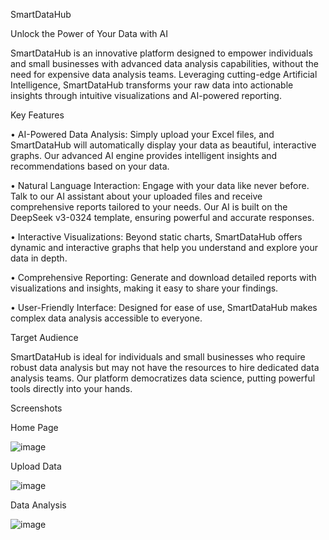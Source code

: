 SmartDataHub

Unlock the Power of Your Data with AI

SmartDataHub is an innovative platform designed to empower individuals and small businesses with advanced data analysis capabilities, without the need for expensive data analysis teams. Leveraging cutting-edge Artificial Intelligence, SmartDataHub transforms your raw data into actionable insights through intuitive visualizations and AI-powered reporting.

Key Features

•
AI-Powered Data Analysis: Simply upload your Excel files, and SmartDataHub will automatically display your data as beautiful, interactive graphs. Our advanced AI engine provides intelligent insights and recommendations based on your data.

•
Natural Language Interaction: Engage with your data like never before. Talk to our AI assistant about your uploaded files and receive comprehensive reports tailored to your needs. Our AI is built on the DeepSeek v3-0324 template, ensuring powerful and accurate responses.

•
Interactive Visualizations: Beyond static charts, SmartDataHub offers dynamic and interactive graphs that help you understand and explore your data in depth.

•
Comprehensive Reporting: Generate and download detailed reports with visualizations and insights, making it easy to share your findings.

•
User-Friendly Interface: Designed for ease of use, SmartDataHub makes complex data analysis accessible to everyone.

Target Audience

SmartDataHub is ideal for individuals and small businesses who require robust data analysis but may not have the resources to hire dedicated data analysis teams. Our platform democratizes data science, putting powerful tools directly into your hands.

Screenshots

Home Page

![image](https://github.com/user-attachments/assets/4a760ecc-f41f-4363-8185-f1c63cd4e92e)






Upload Data

![image](https://github.com/user-attachments/assets/0dcc05cc-a811-43e4-bf90-91fe8e4d521a)






Data Analysis

![image](https://github.com/user-attachments/assets/027ea611-96ff-47f8-87d8-6cc71e2ddd17)








